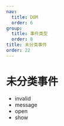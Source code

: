 ```yaml
---
nav:
  title: DOM
  order: 6
group:
  title: 事件类型
  order: 8
title: 未分类事件
order: 22
---
```


# 未分类事件

- invalid
- message
- open
- show
